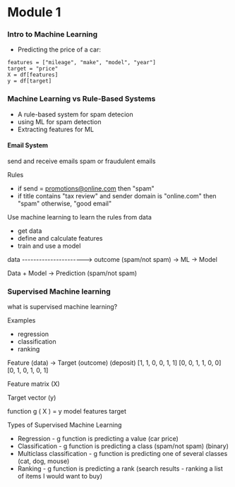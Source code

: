 # Module 1


### Intro to Machine Learning
- Predicting the price of a car:

```
features = ["mileage", "make", "model", "year"]
target = "price"
X = df[features]
y = df[target]
```

### Machine Learning vs Rule-Based Systems

- A rule-based system for spam detecion
- using ML for spam detection
- Extracting features for ML

#### Email System


send and receive emails
spam or fraudulent emails

Rules
- if send = promotions@online.com then "spam"
- if title contains "tax review" and sender domain is "online.com" then "spam" otherwise, "good email"



Use machine learning to learn the rules from data
- get data
- define and calculate features
- train and use a model

data ----------------------> 
outcome (spam/not spam) -> ML -> Model 

Data + Model -> Prediction (spam/not spam)


### Supervised Machine learning

what is supervised machine learning?

Examples
- regression
- classification
- ranking


Feature (data) -> Target (outcome)
            (deposit)
[1, 1, 0, 0, 1, 1]
[0, 0, 1, 1, 0, 0]
[0, 1, 0, 1, 0, 1] 

Feature matrix (X)

Target vector (y)

function   g   ( X ) = y
        model features   target


Types of Supervised Machine Learning
- Regression - g function is predicting a value (car price)
- Classification - g function is predicting a class (spam/not spam) (binary)
- Multiclass classification - g function is predicting one of several classes (cat, dog, mouse)
- Ranking - g function is predicting a rank (search results - ranking a list of items I would want to buy)


